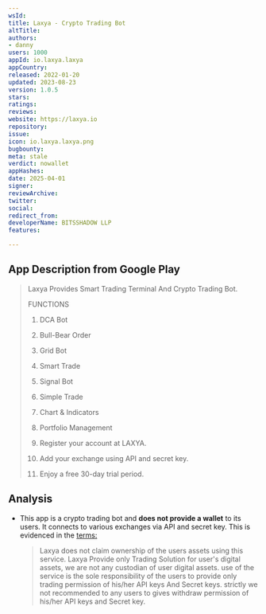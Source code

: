 ```yaml
---
wsId: 
title: Laxya - Crypto Trading Bot
altTitle: 
authors:
- danny
users: 1000
appId: io.laxya.laxya
appCountry: 
released: 2022-01-20
updated: 2023-08-23
version: 1.0.5
stars: 
ratings: 
reviews: 
website: https://laxya.io
repository: 
issue: 
icon: io.laxya.laxya.png
bugbounty: 
meta: stale
verdict: nowallet
appHashes: 
date: 2025-04-01
signer: 
reviewArchive: 
twitter: 
social: 
redirect_from: 
developerName: BITSSHADOW LLP
features: 

---
```


## App Description from Google Play

> Laxya Provides Smart Trading Terminal And Crypto Trading Bot.
>
> FUNCTIONS
>
> 1. DCA Bot
> 2. Bull-Bear Order
> 3. Grid Bot
> 4. Smart Trade
> 5. Signal Bot
> 6. Simple Trade
> 7. Chart & Indicators
> 8. Portfolio Management
>
> 1. Register your account at LAXYA.
> 2. Add your exchange using API and secret key.
> 3. Enjoy a free 30-day trial period.

## Analysis 

- This app is a crypto trading bot and **does not provide a wallet** to its users. It connects to various exchanges via API and secret key. This is evidenced in the [terms:](https://laxya.io/en/terms)
  > Laxya does not claim ownership of the users assets using this service. Laxya Provide only Trading Solution for user's digital assets, we are not any custodian of user digital assets. use of the service is the sole responsibility of the users to provide only trading permission of his/her API keys And Secret keys. strictly we not recommended to any users to gives withdraw permission of his/her API keys and Secret key. 
